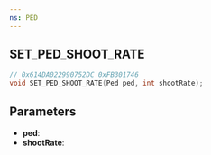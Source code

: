 ```yaml
---
ns: PED
---
```

## SET_PED_SHOOT_RATE

```c
// 0x614DA022990752DC 0xFB301746
void SET_PED_SHOOT_RATE(Ped ped, int shootRate);
```

## Parameters
* **ped**:
* **shootRate**:
